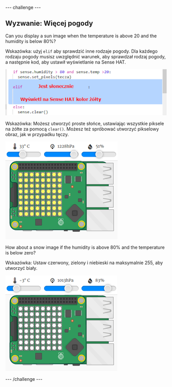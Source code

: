 \--- challenge \---

## Wyzwanie: Więcej pogody

Can you display a sun image when the temperature is above 20 and the humidity is below 80%?

Wskazówka: użyj `elif` aby sprawdzić inne rodzaje pogody. Dla każdego rodzaju pogody musisz uwzględnić warunek, aby sprawdzał rodzaj pogody, a następnie kod, aby ustawił wyświetlanie na Sense HAT.

![zrzut ekranu](images/rainbow-elif.png)

Wskazówka: Możesz utworzyć proste słońce, ustawiając wszystkie piksele na żółte za pomocą `clear()`. Możesz też spróbować utworzyć pikselowy obraz, jak w przypadku tęczy.

![zrzut ekranu](images/rainbow-sun.png)

How about a snow image if the humidity is above 80% and the temperature is below zero?

Wskazówka: Ustaw czerwony, zielony i niebieski na maksymalnie 255, aby utworzyć biały.

![zrzut ekranu](images/rainbow-snow.png)

\--- /challenge \---